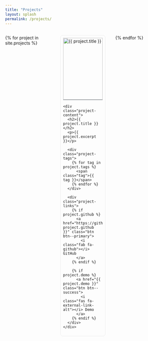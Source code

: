 ```yaml
---
title: "Projects"
layout: splash
permalink: /projects/
---
```


<style>
.projects-container {
  display: grid;
  grid-template-columns: repeat(3, 1fr); /* 2 sütun */
  gap: 2rem;
  padding: 1rem 0;
}

.project-card {
  border: 1px solid #eaeaea;
  border-radius: 8px;
  overflow: hidden;
  transition: transform 0.2s;
  padding: 0.5rem;
  margin-bottom: 1rem;
}

.project-card:hover {
  transform: translateY(-3px);
}

.project-image img {
  width: 100%;
  height: 200px;
  object-fit: cover;
  border-bottom: 1px solid #6f777d;
  margin-bottom: 0rem;
}

.project-content {
  padding: 0.5rem;
}

@media (max-width: 768px) {
  .projects-container {
    grid-template-columns: 1fr; /* Mobilde tek sütun */
  }
}
</style>

<div class="projects-container">
{% for project in site.projects %}
  <div class="project-card">
    <div class="project-image">
      <img src="{{ project.image | relative_url }}" alt="{{ project.title }}">
    </div>
    
    <div class="project-content">
      <h2>{{ project.title }}</h2>
      <p>{{ project.excerpt }}</p>
      
      <div class="project-tags">
        {% for tag in project.tags %}
          <span class="tag">{{ tag }}</span>
        {% endfor %}
      </div>

      <div class="project-links">
        {% if project.github %}
          <a href="https://github.com/{{ project.github }}" class="btn btn--primary">
            <i class="fab fa-github"></i> GitHub
          </a>
        {% endif %}
        
        {% if project.demo %}
          <a href="{{ project.demo }}" class="btn btn--success">
            <i class="fas fa-external-link-alt"></i> Demo
          </a>
        {% endif %}
      </div>
    </div>
  </div>
{% endfor %}
</div>
